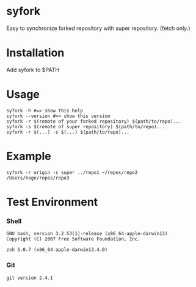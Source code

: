 # syfork
Easy to synchronize forked repository with super repository. (fetch only.)

# Installation

Add syfork to $PATH

# Usage

    syfork -h #=> show this help
    syfork --version #=> show this version
    syfork -r $(remote of your forked repository) $(path/to/repo)...
    syfork -s $(remote of super repository) $(path/to/repo)...
    syfork -r $(...) -s $(...) $(path/to/repo)...

# Example

    syfork -r origin -s super ../repo1 ~/repos/repo2 /Users/hoge/repos/repo3

# Test Environment

### Shell

    GNU bash, version 3.2.53(1)-release (x86_64-apple-darwin13)
    Copyright (C) 2007 Free Software Foundation, Inc.

    zsh 5.0.7 (x86_64-apple-darwin13.4.0)

### Git

    git version 2.4.1
